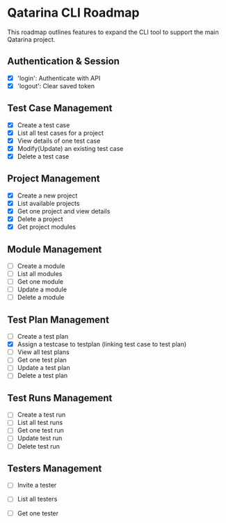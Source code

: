 # Qatarina CLI Roadmap

This roadmap outlines features to expand the CLI tool to support the main Qatarina project.

## Authentication & Session
- [x] 'login': Authenticate with API
- [x] 'logout': Clear saved token

## Test Case Management
- [x] Create a test case
- [x] List all test cases for a project
- [x] View details of one test case
- [x] Modify(Update) an existing test case
- [x] Delete a test case

## Project Management
- [x] Create a new project
- [x] List available projects
- [x] Get one project and view details
- [x] Delete a project
- [x] Get project modules

## Module Management
- [ ] Create a module
- [ ] List all modules
- [ ] Get one module
- [ ] Update a module
- [ ] Delete a module

## Test Plan Management
- [ ] Create a test plan
- [x] Assign a testcase to testplan (linking test case to test plan)
- [ ] View all test plans
- [ ] Get one test plan
- [ ] Update a test plan
- [ ] Delete a test plan

## Test Runs Management
- [ ] Create a test run
- [ ] List all test runs
- [ ] Get one test run
- [ ] Update test run
- [ ] Delete test run

## Testers Management
- [ ] Invite a tester
- [ ] List all testers
- [ ] Get one tester



